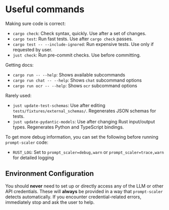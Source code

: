 # Useful commands

Making sure code is correct:

- `cargo check`: Check syntax, quickly. Use after a set of changes.
- `cargo test`: Run fast tests. Use after `cargo check` passes.
- `cargo test -- --include-ignored`: Run expensive tests. Use only if requested by user.
- `just check`: Run pre-commit checks. Use before committing.

Getting docs:

- `cargo run -- --help`: Shows available subcommands
- `cargo run chat -- --help`: Shows `chat` subcommand options 
- `cargo run ocr -- --help`: Shows `ocr` subcommand options

Rarely used:

- `just update-test-schemas`: Use after editing `tests/fixtures/external_schemas/`. Regenerates JSON schemas for tests.
- `just update-pydantic-models`: Use after changing Rust input/output types. Regenerates Python and TypeScript bindings.

To get more debug information, you can set the following before running `prompt-scaler` code:

- `RUST_LOG`: Set to `prompt_scaler=debug,warn` or `prompt_scaler=trace,warn` for detailed logging

## Environment Configuration

You should **never** need to set up or directly access any of the LLM or other API credentials. These will **always** be provided in a way that `prompt-scaler` detects automatically. If you encounter credential-related errors, immediately stop and ask the user to help.